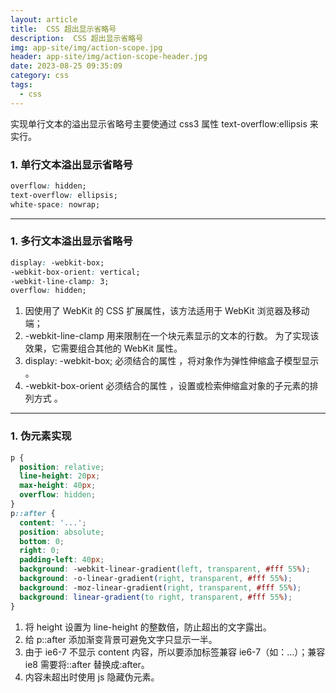```yaml
---
layout: article
title:  CSS 超出显示省略号
description:  CSS 超出显示省略号
img: app-site/img/action-scope.jpg
header: app-site/img/action-scope-header.jpg
date: 2023-08-25 09:35:09
category: css
tags:
  - css
---
```



实现单行文本的溢出显示省略号主要使通过 css3 属性 text-overflow:ellipsis 来实行。

### 1. 单行文本溢出显示省略号

```css
overflow: hidden;
text-overflow: ellipsis;
white-space: nowrap;
```

---

### 1. 多行文本溢出显示省略号

```css
display: -webkit-box;
-webkit-box-orient: vertical;
-webkit-line-clamp: 3;
overflow: hidden;
```

1.  因使用了 WebKit 的 CSS 扩展属性，该方法适用于 WebKit 浏览器及移动端；
1.  -webkit-line-clamp 用来限制在一个块元素显示的文本的行数。 为了实现该效果，它需要组合其他的 WebKit 属性。
1.  display: -webkit-box; 必须结合的属性 ，将对象作为弹性伸缩盒子模型显示 。
1.  -webkit-box-orient 必须结合的属性 ，设置或检索伸缩盒对象的子元素的排列方式 。

---

### 1. 伪元素实现

```css
p {
  position: relative;
  line-height: 20px;
  max-height: 40px;
  overflow: hidden;
}
p::after {
  content: '...';
  position: absolute;
  bottom: 0;
  right: 0;
  padding-left: 40px;
  background: -webkit-linear-gradient(left, transparent, #fff 55%);
  background: -o-linear-gradient(right, transparent, #fff 55%);
  background: -moz-linear-gradient(right, transparent, #fff 55%);
  background: linear-gradient(to right, transparent, #fff 55%);
}
```

1.  将 height 设置为 line-height 的整数倍，防止超出的文字露出。
1.  给 p::after 添加渐变背景可避免文字只显示一半。
1.  由于 ie6-7 不显示 content 内容，所以要添加标签兼容 ie6-7（如：<span>…<span/>）；兼容 ie8 需要将::after 替换成:after。
1.  内容未超出时使用 js 隐藏伪元素。
